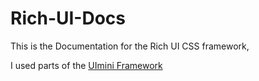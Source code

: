 # Rich-UI-Docs

This is the Documentation for the Rich UI CSS framework,

I used parts of the [UImini Framework](https://uimini.vedees.ru/)

